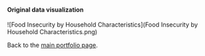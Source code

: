#### Original data visualization
![Food Insecurity by Household Characteristics](Food Insecurity by Household Characteristics.png)






Back to the [main portfolio page](https://tracycccc.github.io/tracy-data-visualization/).
